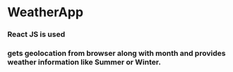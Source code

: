 # WeatherApp
### React JS is used
### gets geolocation from browser along with month and provides weather information like Summer or Winter.
